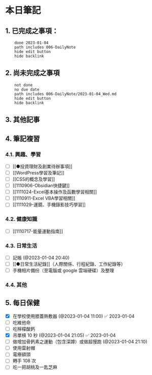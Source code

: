 # 本日筆記




## 1. 已完成之事項：
```tasks
	done 2023-01-04
	path includes 006-DailyNote
	hide edit button 
	hide backlink
```

## 2. 尚未完成之事項
```tasks
	not done
	no due date
	path includes 006-DailyNote/2023-01-04_Wed.md
	hide edit button 
	hide backlink
```

## 3. 其他記事

## 4. 筆記複習
### 4.1. 興趣、學習
- [ ] [[●投資理財及創業待辦事項]]
- [ ] [[WordPress學習及筆記]]
- [ ] [[CSS的概念及學習]]
- [ ] [[1110906-Obsidian快捷鍵]]
- [ ] [[1111024-Excel基本操作及函數學習相關]]
- [ ] [[1110911-Excel VBA學習相關]]
- [ ] [[1111029-運鏡、手機錄影技巧學習]]

### 4.2. 健康知識
- [ ] [[1110717-能量運動指南]]

### 4.3. 日常生活
- [ ] 記帳 (@2023-01-04 20:40)
- [ ] [[●日常生活紀錄]]（人際關係、行程紀錄、工作紀錄等）
- [ ] 手機相片備份（至電腦或 google 雲端硬碟）及整理

### 4.4. 其他

## 5. 每日保健
- [x] 在學校使用膝蓋熱敷器 (@2023-01-04 11:00) ✅ 2023-01-04
- [ ] 吃維他命
- [ ] 吃檸檬酸鈣
- [x] 吊單槓 10 秒 (@2023-01-04 21:05) ✅ 2023-01-04
- [ ] 做增加骨鈣素之運動（包含深蹲）或做超慢跑 (@2023-01-04 21:10)
- [ ] 使用雷射帽
- [ ] 電療額頭
- [ ] 轉手 108 次
- [ ] 吃一把胡桃及一匙芝麻